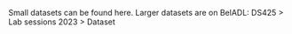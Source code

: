 Small datasets can be found here. Larger datasets are on BelADL: DS425 > Lab sessions 2023 > Dataset